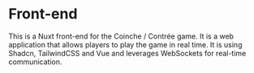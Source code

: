 # Front-end

This is a Nuxt front-end for the Coinche / Contrée game. It is a web application that allows players to play the game in real time.
It is using Shadcn, TailwindCSS and Vue and leverages WebSockets for real-time communication.
